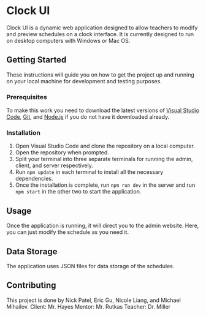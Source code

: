 # Clock UI

Clock UI is a dynamic web application designed to allow teachers to modify and preview schedules on a clock interface. It is currently designed to run on desktop computers with Windows or Mac OS.

## Getting Started

These instructions will guide you on how to get the project up and running on your local machine for development and testing purposes.

### Prerequisites

To make this work you need to download the latest versions of [Visual Studio Code](https://code.visualstudio.com/download), [Git](https://git-scm.com/downloads), and [Node.js](https://nodejs.org/en) if you do not have it downloaded already.

### Installation

1. Open Visual Studio Code and clone the repository on a local computer.
2. Open the repository when prompted.
3. Split your terminal into three separate terminals for running the admin, client, and server respectively.
4. Run `npm update` in each terminal to install all the necessary dependencies.
5. Once the installation is complete, run `npm run dev` in the server and run `npm start` in the other two to start the application.

## Usage

Once the application is running, it will direct you to the admin website. Here, you can just modify the schedule as you need it.

## Data Storage

The application uses JSON files for data storage of the schedules.

## Contributing

This project is done by Nick Patel, Eric Gu, Nicole Liang, and Michael Mihailov. 
Client: Mr. Hayes
Mentor: Mr. Rutkas
Teacher: Dr. Miller
